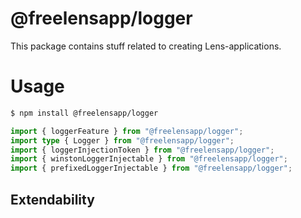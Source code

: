 # @freelensapp/logger

This package contains stuff related to creating Lens-applications. 

# Usage

```bash
$ npm install @freelensapp/logger
```

```typescript
import { loggerFeature } from "@freelensapp/logger";
import type { Logger } from "@freelensapp/logger";
import { loggerInjectionToken } from "@freelensapp/logger";
import { winstonLoggerInjectable } from "@freelensapp/logger";
import { prefixedLoggerInjectable } from "@freelensapp/logger";
```

## Extendability
